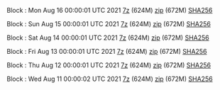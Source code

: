 Block : Mon Aug 16 00:00:01 UTC 2021 [7z](https://transfer.sh/ZZ6D/bootstrap.dat.20210816.7z) (624M) [zip](https://transfer.sh/1rzEvcp/bootstrap.dat.20210816.zip) (672M) [SHA256](https://transfer.sh/1PMhyXX/sha256.txt)

Block : Sun Aug 15 00:00:01 UTC 2021 [7z](https://transfer.sh/1aAI6sR/bootstrap.dat.20210815.7z) (624M) [zip](https://transfer.sh/1qI6/bootstrap.dat.20210815.zip) (672M) [SHA256](https://transfer.sh/1IkwXOw/sha256.txt)

Block : Sat Aug 14 00:00:01 UTC 2021 [7z](https://transfer.sh/1mN52t4/bootstrap.dat.20210814.7z) (624M) [zip](https://transfer.sh/1wZJkdy/bootstrap.dat.20210814.zip) (672M) [SHA256](https://transfer.sh/1q45Pu2/sha256.txt)

Block : Fri Aug 13 00:00:01 UTC 2021 [7z](https://transfer.sh/1mgrqss/bootstrap.dat.20210813.7z) (624M) [zip](https://transfer.sh/1ETsavT/bootstrap.dat.20210813.zip) (672M) [SHA256](https://transfer.sh/1uihFMi/sha256.txt)

Block : Thu Aug 12 00:00:01 UTC 2021 [7z](https://transfer.sh/1AcR7XS/bootstrap.dat.20210812.7z) (624M) [zip](https://transfer.sh/1d3KsdI/bootstrap.dat.20210812.zip) (672M) [SHA256](https://transfer.sh/19jAZHV/sha256.txt)

Block : Wed Aug 11 00:00:02 UTC 2021 [7z](https://transfer.sh/1rJmrJG/bootstrap.dat.20210811.7z) (624M) [zip](https://transfer.sh/1Jerna6/bootstrap.dat.20210811.zip) (672M) [SHA256](https://transfer.sh/1EvysGW/sha256.txt)
